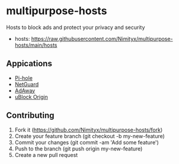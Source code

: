 # multipurpose-hosts
Hosts to block ads and protect your privacy and security

- hosts: https://raw.githubusercontent.com/Nimityx/multipurpose-hosts/main/hosts

## Appications
- [Pi-hole](https://pi-hole.net/)
- [NetGuard](https://github.com/M66B/NetGuard)
- [AdAway](https://github.com/AdAway/AdAway)
- [uBlock Origin](https://github.com/gorhill/uBlock/)

## Contributing
1.  Fork it (https://github.com/Nimityx/multipurpose-hosts/fork)
2.  Create your feature branch (git checkout -b my-new-feature)
3.  Commit your changes (git commit -am 'Add some feature')
4.  Push to the branch (git push origin my-new-feature)
5.  Create a new pull request
